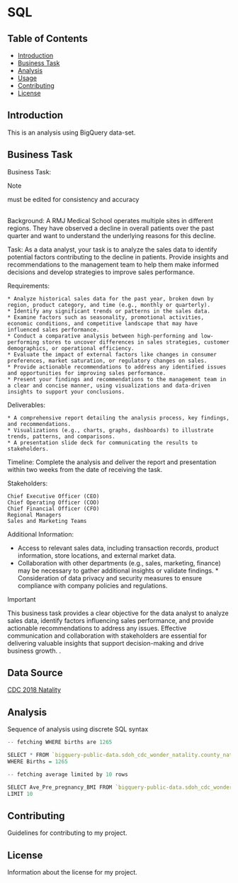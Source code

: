 # SQL
## Table of Contents

- [Introduction](#introduction)
- [Business Task](#businesstask)
- [Analysis](#analysis)
- [Usage](#usage)
- [Contributing](#contributing)
- [License](#license)

## Introduction

This is an analysis using BigQuery data-set.

## Business Task

Business Task:
>[!NOTE]
 >must be edited for consistency and accuracy
<br>
Background:
A RMJ Medical School operates multiple sites in different regions. They have observed a decline in overall patients over the past quarter and want to understand the underlying reasons for this decline.

Task:
As a data analyst, your task is to analyze the sales data to identify potential factors contributing to the decline in patients. Provide insights and recommendations to the management team to help them make informed decisions and develop strategies to improve sales performance.

Requirements:

    * Analyze historical sales data for the past year, broken down by region, product category, and time (e.g., monthly or quarterly).
    * Identify any significant trends or patterns in the sales data.
    * Examine factors such as seasonality, promotional activities, economic conditions, and competitive landscape that may have influenced sales performance.
    * Conduct a comparative analysis between high-performing and low-performing stores to uncover differences in sales strategies, customer demographics, or operational efficiency.
    * Evaluate the impact of external factors like changes in consumer preferences, market saturation, or regulatory changes on sales.
    * Provide actionable recommendations to address any identified issues and opportunities for improving sales performance.
    * Present your findings and recommendations to the management team in a clear and concise manner, using visualizations and data-driven insights to support your conclusions.

Deliverables:

    * A comprehensive report detailing the analysis process, key findings, and recommendations.
    * Visualizations (e.g., charts, graphs, dashboards) to illustrate trends, patterns, and comparisons.
    * A presentation slide deck for communicating the results to stakeholders.

Timeline:
Complete the analysis and deliver the report and presentation within two weeks from the date of receiving the task.

Stakeholders:

    Chief Executive Officer (CEO)
    Chief Operating Officer (COO)
    Chief Financial Officer (CFO)
    Regional Managers
    Sales and Marketing Teams

Additional Information:

   * Access to relevant sales data, including transaction records, product information, store locations, and external market data.
   * Collaboration with other departments (e.g., sales, marketing, finance) may be necessary to gather additional insights or validate findings.
    * Consideration of data privacy and security measures to ensure compliance with company policies and regulations.


> [!IMPORTANT]
> This business task provides a clear objective for the data analyst to analyze sales data, identify factors influencing sales performance, and provide actionable recommendations to address any issues. Effective communication and collaboration with stakeholders are essential for delivering valuable insights that support decision-making and drive business growth.
.

## Data Source

<a href="bigquery-public-data.sdoh_cdc_wonder_natality">CDC 2018 Natality</a>


## Analysis

Sequence of analysis using discrete SQL syntax 
 ```r
-- fetching WHERE births are 1265

SELECT * FROM `bigquery-public-data.sdoh_cdc_wonder_natality.county_natality` 
 WHERE Births = 1265

-- fetching average limited by 10 rows

SELECT Ave_Pre_pregnancy_BMI FROM `bigquery-public-data.sdoh_cdc_wonder_natality.county_natality` 
 LIMIT 10
```

## Contributing

Guidelines for contributing to my project.

## License

Information about the license for my project.
